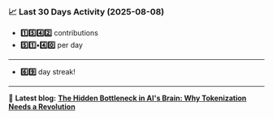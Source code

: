<!--START_STATS-->
### 📈 Last 30 Days Activity (2025-08-08)  
- **1️⃣5️⃣4️⃣2️⃣** contributions  
- **5️⃣1️⃣•4️⃣0️⃣** per day
---
- **6️⃣9️⃣** day streak!
---
📝 **Latest blog:** [**The Hidden Bottleneck in AI's Brain: Why Tokenization Needs a Revolution**](https://andriak.com/blog/tokenization-revolution)
<!--END_STATS-->
